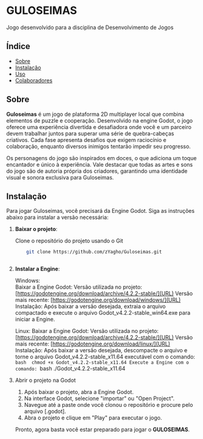 # GULOSEIMAS

Jogo desenvolvido para a disciplina de Desenvolvimento de Jogos

## Índice

- [Sobre](#sobre)
- [Instalação](#instalação)
- [Uso](#uso)
- [Colaboradores](#colaboradores)

## Sobre

**Guloseimas** é um jogo de plataforma 2D multiplayer local que combina elementos de puzzle e cooperação. Desenvolvido na engine Godot, o jogo oferece uma experiência divertida e desafiadora onde você e um parceiro devem trabalhar juntos para superar uma série de quebra-cabeças criativos. Cada fase apresenta desafios que exigem raciocínio e colaboração, enquanto diversos inimigos tentarão impedir seu progresso.

Os personagens do jogo são inspirados em doces, o que adiciona um toque encantador e único à experiência. Vale destacar que todas as artes e sons do jogo são de autoria própria dos criadores, garantindo uma identidade visual e sonora exclusiva para Guloseimas.


## Instalação

Para jogar Guloseimas, você precisará da Engine Godot. Siga as instruções abaixo para instalar a versão necessária: 

1. **Baixar o projeto**: 

    Clone o repositório do projeto usando o Git 
    ```bash 
        git clone https://github.com/zYagho/Guloseimas.git



2. **Instalar a Engine**: 

    Windows:  
        Baixar a Engine Godot: 
            Versão utilizada no projeto: [https://godotengine.org/download/archive/4.2.2-stable/](URL)
             Versão mais recente: [https://godotengine.org/download/windows/](URL)
         Instalação: 
            Após baixar a versão desejada, extraia o arquivo compactado e execute o arquivo Godot_v4.2.2-stable_win64.exe para iniciar a Engine.

    Linux: 
        Baixar a Engine Godot: 
            Versão utilizada no projeto: [https://godotengine.org/download/archive/4.2.2-stable/](URL)
            Versão mais recente: [https://godotengine.org/download/linux/](URL)
         Instalação: 
            Após baixar a versão desejada, descompacte o arquivo e torne o arquivo Godot_v4.2.2-stable_x11.64 executável com o comando:
            ```bash 
               chmod +x Godot_v4.2.2-stable_x11.64
            Execute a Engine com o comando:
            ```bash
               ./Godot_v4.2.2-stable_x11.64
        
3. Abrir o projeto na Godot
    1. Após baixar o projeto, abra a Engine Godot.
    2. Na interface Godot, selecione "importar" ou "Open Project".
    3. Navegue até a paste onde você clonou o repositório e procure pelo arquivo [.godot].
    4. Abra o projeto e clique em "Play" para executar o jogo.

    Pronto, agora basta você estar preparado para jogar o **GULOSEIMAS**.
